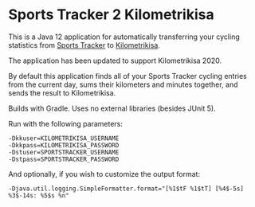 Sports Tracker 2 Kilometrikisa
==============================

This is a Java 12 application for automatically transferring your cycling statistics from 
[Sports Tracker](https://www.sports-tracker.com/) to [Kilometrikisa](https://www.kilometrikisa.fi/).

The application has been updated to support Kilometrikisa 2020.

By default this application finds all of your Sports Tracker cycling entries from the current day,
sums their kilometers and minutes together, and sends the result to Kilometrikisa.

Builds with Gradle. Uses no external libraries (besides JUnit 5).

Run with the following parameters:

    -Dkkuser=KILOMETRIKISA_USERNAME
    -Dkkpass=KILOMETRIKISA_PASSWORD
    -Dstuser=SPORTSTRACKER_USERNAME
    -Dstpass=SPORTSTRACKER_PASSWORD

And optionally, if you wish to customize the output format:

    -Djava.util.logging.SimpleFormatter.format="[%1$tF %1$tT] [%4$-5s] %3$-14s: %5$s %n" 
